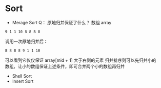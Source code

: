 # Sort
* Merage Sort
Q：
原地归并保证了什么？
数组 array
```
9 1 1 10 8 8 8 8
```
调用一次原地归并后：
```
8 8 8 8 9 1 1 10 
```
可以看到它仅仅保证 array[mid + 1] 大于右侧的元素
归并排序则可以先归并小的数组，让小的数组保证上述条件，即可合并两个小的数组再归并
* Shell Sort
* Insert Sort

